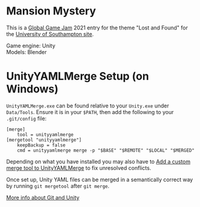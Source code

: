 # Mansion Mystery
This is a [Global Game Jam](https://globalgamejam.org/) 2021 entry for the theme
"Lost and Found" for the [University of Southampton
site](https://globalgamejam.org/2021/jam-sites/university-southampton).

Game engine: Unity \
Models: Blender

# UnityYAMLMerge Setup (on Windows)
`UnityYAMLMerge.exe` can be found relative to your `Unity.exe` under
`Data/Tools`. Ensure it is in your `$PATH`, then add the following to your
`.git/config` file:
```
[merge]
    tool = unityyamlmerge
[mergetool "unityyamlmerge"]
    keepBackup = false
    cmd = unityyamlmerge merge -p "$BASE" "$REMOTE" "$LOCAL" "$MERGED"
```
Depending on what you have installed you may also have to [Add a custom merge
tool to
UnityYAMLMerge](https://gist.github.com/Ikalou/197c414d62f45a1193fd#custom-merge-tool-optional)
to fix unresolved conflicts.

Once set up, Unity YAML files can be merged in a semantically correct way by
running `git mergetool` after `git merge`.

[More info about Git and
Unity](https://gist.github.com/Ikalou/197c414d62f45a1193fd)
